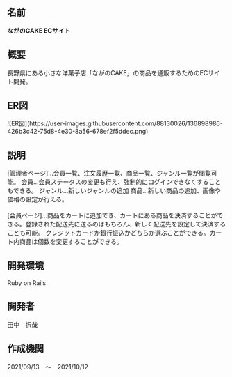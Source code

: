 
<h2>名前</h2>
<strong>ながのCAKE ECサイト</strong>

<h2>概要</h2>
<p>長野県にある小さな洋菓子店「ながのCAKE」の商品を通販するためのECサイト開発。</p>

<h2>ER図</h2>
![ER図](https://user-images.githubusercontent.com/88130026/136898986-426b3c42-75d8-4e30-8a56-678ef2f5ddec.png)


<h2>説明</h2>
[管理者ページ]…会員一覧、注文履歴一覧、商品一覧、ジャンル一覧が閲覧可能。
会員…会員ステータスの変更も行え、強制的にログインできなくすることもできる。
ジャンル…新しいジャンルの追加
商品…新しい商品の追加、画像や価格の設定が行える。<br><br>
[会員ページ]…商品をカートに追加でき、カートにある商品を決済することができる。登録された配送先に送るのはもちろん、新しく配送先を設定して決済することも可能。
クレジットカードか銀行振込かどちらか選ぶことができる。カート内商品は個数を変更することができる。

<h2>開発環境</h2>
Ruby on Rails

<h2>開発者</h2>
田中　択哉

<h2>作成機関</h2>
2021/09/13　～　2021/10/12
